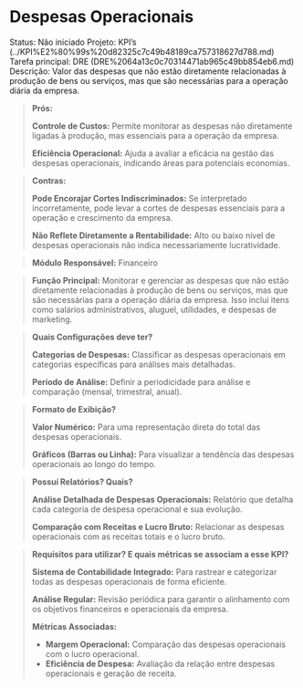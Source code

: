 # Despesas Operacionais

Status: Não iniciado
Projeto: KPI’s (../KPI%E2%80%99s%20d82325c7c49b48189ca757318627d788.md)
Tarefa principal: DRE (DRE%2064a13c0c70314471ab965c49bb854eb6.md)
Descrição: Valor das despesas que não estão diretamente relacionadas à produção de bens ou serviços, mas que são necessárias para a operação diária da empresa.

> **Prós:**
> 
> 
> **Controle de Custos:** Permite monitorar as despesas não diretamente ligadas à produção, mas essenciais para a operação da empresa.
> 
> **Eficiência Operacional:** Ajuda a avaliar a eficácia na gestão das despesas operacionais, indicando áreas para potenciais economias.
> 

> **Contras:**
> 
> 
> **Pode Encorajar Cortes Indiscriminados:** Se interpretado incorretamente, pode levar a cortes de despesas essenciais para a operação e crescimento da empresa.
> 
> **Não Reflete Diretamente a Rentabilidade:** Alto ou baixo nível de despesas operacionais não indica necessariamente lucratividade.
> 

> **Módulo Responsável:**
Financeiro
> 

> **Função Principal:**
Monitorar e gerenciar as despesas que não estão diretamente relacionadas à produção de bens ou serviços, mas que são necessárias para a operação diária da empresa. Isso inclui itens como salários administrativos, aluguel, utilidades, e despesas de marketing.
> 

> **Quais Configurações deve ter?**
> 
> 
> **Categorias de Despesas:** Classificar as despesas operacionais em categorias específicas para análises mais detalhadas.
> 
> **Período de Análise:** Definir a periodicidade para análise e comparação (mensal, trimestral, anual).
> 

> **Formato de Exibição?**
> 
> 
> **Valor Numérico:** Para uma representação direta do total das despesas operacionais.
> 
> **Gráficos (Barras ou Linha):** Para visualizar a tendência das despesas operacionais ao longo do tempo.
> 

> **Possuí Relatórios? Quais?**
> 
> 
> **Análise Detalhada de Despesas Operacionais:** Relatório que detalha cada categoria de despesa operacional e sua evolução.
> 
> **Comparação com Receitas e Lucro Bruto:** Relacionar as despesas operacionais com as receitas totais e o lucro bruto.
> 

> **Requisitos para utilizar? E quais métricas se associam a esse KPI?**
> 
> 
> **Sistema de Contabilidade Integrado:** Para rastrear e categorizar todas as despesas operacionais de forma eficiente.
> 
> **Análise Regular:** Revisão periódica para garantir o alinhamento com os objetivos financeiros e operacionais da empresa.
> 
> **Métricas Associadas:**
> 
> - **Margem Operacional:** Comparação das despesas operacionais com o lucro operacional.
> - **Eficiência de Despesa:** Avaliação da relação entre despesas operacionais e geração de receita.
